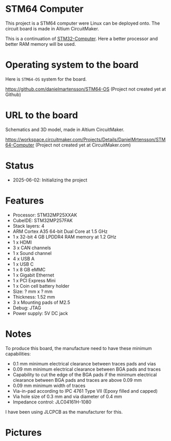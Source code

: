 # STM64 Computer

This project is a STM64 computer were Linux can be deployed onto.
The circuit board is made in Altium CircuitMaker. 

This is a continuation of [STM32-Computer](https://github.com/DanielMartensson/STM32-Computer). 
Here a better processor and better RAM memory will be used.

# Operating system to the board

Here is `STM64-OS` system for the board.

https://github.com/danielmartensson/STM64-OS (Project not created yet at Github)

# URL to the board

Schematics and 3D model, made in Altium CircuitMaker.

https://workspace.circuitmaker.com/Projects/Details/DanielMrtensson/STM64-Computer (Project not created yet at CircuitMaker.com)

# Status

* 2025-06-02: Initializing the project

# Features

* Processor: STM32MP25XXAK
* CubeIDE: STM32MP257FAK
* Stack layers: 4
* ARM Cortex A35 64-bit Dual Core at 1.5 GHz
* 1 x 32-bit 4 GB LPDDR4 RAM memory at 1.2 GHz
* 1 x HDMI
* 3 x CAN channels
* 1 x Sound channel
* 4 x USB A
* 1 x USB C
* 1 x 8 GB eMMC
* 1 x Gigabit Ethernet
* 1 x PCI Express Mini
* 1 x Coin cell battery holder
* Size: ? mm x ? mm
* Thickness: 1.52 mm
* 3 x Mounting pads of M2.5
* Debug: JTAG
* Power supply: 5V DC jack

# Notes

To produce this board, the manufacture need to have these minimum capabilities:

* 0.1 mm minimum electrical clearance between traces pads and vias
* 0.09 mm minimum electrical clearance between BGA pads and traces
* Capability to cut the edge of the BGA pads if the minimum electrical clearance between BGA pads and traces are above 0.09 mm
* 0.09 mm minimum width of traces
* Via-in-pad according to IPC 4761 Type VII (Epoxy filled and capped)
* Via hole size of 0.3 mm and via diameter of 0.4 mm
* Impedance control: JLC04161H-1080

I have been using JLCPCB as the manufacturer for this.

# Pictures

